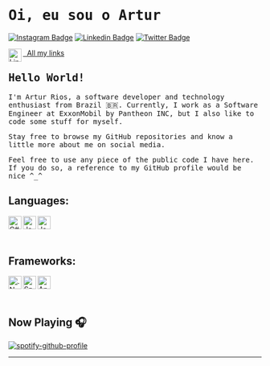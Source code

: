 # <samp>Oi, eu sou o Artur</samp>

[![Instagram Badge](https://img.shields.io/badge/Instagram-%23E4405F.svg?&style=flat-square&logo=instagram&logoColor=white&color=071A2C&link=https://www.instagram.com/artur.rso)](https://www.instagram.com/artur.rso)
[![Linkedin Badge](https://img.shields.io/badge/LinkedIn-%230077B5.svg?&style=flat-square&logo=linkedin&logoColor=white&color=071A2C&link=https://www.linkedin.com/in/artur-rso)](https://www.linkedin.com/in/artur-rso)
[![Twitter Badge](https://img.shields.io/badge/Twitter-%231877F2.svg?&style=flat-square&logo=twitter&logoColor=white&color=071A2C&link=https://twitter.com/arturrso)](https://twitter.com/arturrso)

<a href="https://linklist.bio/artur-rso" target="_blank"><img align="left" alt="Links" width="26px" src="https://img.icons8.com/color/48/fa314a/internet--v2.png"/>
&nbsp; All my links
</a>

## <samp>Hello World!</samp>

<samp>I'm Artur Rios, a software developer and technology enthusiast from Brazil 🇧🇷. Currently, I work as a Software Engineer at ExxonMobil by Pantheon INC, but I also like to code some stuff for myself.</samp>

<samp>Stay free to browse my GitHub repositories and know a little more about me on social media.</samp>

<samp>Feel free to use any piece of the public code I have here. If you do so, a reference to my GitHub profile would be nice ^_^</samp>

## Languages:

<a href="https://docs.microsoft.com/pt-br/dotnet/csharp/" target="_blank"><img align="left" alt="C#" width="26px" src="https://img.icons8.com/color/48/000000/c-sharp-logo-2.png"/>
</a>
&nbsp;
<a href="https://dev.java/" target="_blank"><img align="left" alt="Java" width="26px" src="https://img.icons8.com/color/48/000000/java-coffee-cup-logo--v1.png"/>
</a>
&nbsp;
<a href="https://www.javascript.com/" target="_blank"><img align="left" alt="JavaScript" width="26px" src="https://img.icons8.com/color/48/000000/javascript--v1.png"/>
</a>

<br />

## Frameworks:

<a href="https://dotnet.microsoft.com/en-us/" target="_blank"><img align="left" alt=".Net" width="26px" src="https://img.icons8.com/external-tal-revivo-shadow-tal-revivo/24/000000/external-dot-net-domain-for-sale-under-landing-page-template-landing-shadow-tal-revivo.png"/>
</a>
&nbsp;
<a href="https://spring.io/" target="_blank"><img align="left" alt="Spring" width="26px" src="https://spring.io/images/favicon-9d25009f65637a49ac8d91eb1cf7b75e.ico"/>
</a>
&nbsp;
<a href="https://angular.io/" target="_blank"><img align="left" alt="Angular" width="26px" src="https://img.icons8.com/color/48/000000/angularjs.png"/>
</a>

<br />

## Now Playing 🎧

[![spotify-github-profile](https://spotify-github-profile.vercel.app/api/view?uid=22x4ec27ypqw6ds7y3jjze5ya&cover_image=true&theme=default)](https://github.com/kittinan/spotify-github-profile)

---
